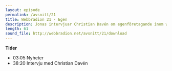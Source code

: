 ```yaml
---
layout: episode
permalink: /avsnitt/21
title: Webbradion 21 - Egen
description: Jonas intervjuar Christian Davén om egenföretagande inom webbranschen och vi diskuterar nedläggningen av Playahead.
length: 61
sound_file: http://webbradion.net/avsnitt/21/download
---
```


**Tider**

* 03:05 Nyheter
* 38:20 Intervju med Christian Davén

